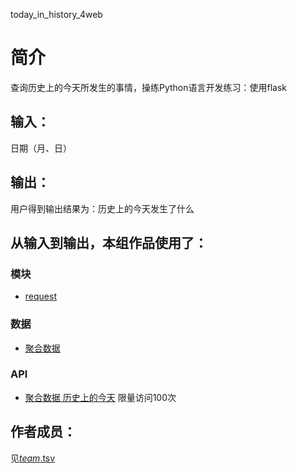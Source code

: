 
today_in_history_4web


		
# 简介 
查询历史上的今天所发生的事情，操练Python语言开发练习：使用flask


		

## 输入：
日期（月、日）
## 输出：
用户得到输出结果为：历史上的今天发生了什么
## 从输入到输出，本组作品使用了：
### 模块
* [request](http://www.python-requests.org/en/master/)     

### 数据
* [聚合数据](https://www.juhe.cn/)




### API
* [聚合数据 历史上的今天](http://api.juheapi.com/japi/toh?key=4bc027ace0535ecf7e935870a1b9deef&v=1.0&month=11&day=1) 限量访问100次

## 作者成员：
见[_team_.tsv](https://github.com/kkrrystal2/nfu_newmedia_python/blob/master/_team_.tsv)

